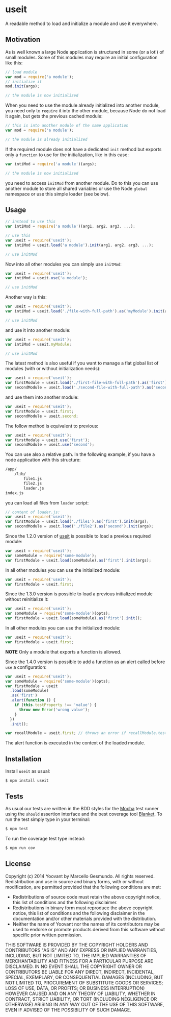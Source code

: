 # useit

A readable method to load and initialize a module and use it everywhere.

## Motivation

As is well known a large Node application is structured in some (or a lot!) of small modules. Some of this modules may require an initial configuration like this:

```javascript
// load module
var mod = require('a module');
// initialize it
mod.init(args);

// the module is now initialized
```

When you need to use the module already initialized into another module, you need only to `require` it into the other module, because Node do not load it again, but gets the previous cached module:

```javascript
// this is into another module of the same application
var mod = require('a module');

// the module is already initialized
```

If the required module does not have a dedicated `init` method but exports only a `function` to use for the initialization, like in this case:

```javascript
var intiMod = require('a module')(args);

// the module is now initialized
```

you need to access `initMod` from another module. Do to this you can use another module to store all shared variables or use the Node `global` namespace or use this simple loader (see below).

## Usage

```javascript
// instead to use this
var intiMod = require('a module')(arg1, arg2, arg3, ...);

// use this
var useit = require('useit');
var intiMod = useit.load('a module').init(arg1, arg2, arg3, ...);

// use initMod

```

Now into all other modules you can simply use `initMod`:

```javascript
var useit = require('useit');
var intiMod = useit.use('a module');

// use initMod

```

Another way is this:

```javascript
var useit = require('useit');
var intiMod = useit.load('./file-with-full-path').as('myModule').init(arg1, arg2, arg3, ...);

// use initMod

```

and use it into another module:

```javascript
var useit = require('useit');
var intiMod = useit.myModule;

// use initMod

```

The latest method is also useful if you want to manage a flat global list of modules (with or without initialization needs):

```javascript
var useit = require('useit');
var firstModule = useit.load('./first-file-with-full-path').as('first').init(args);
var secondModule = useit.load('./second-file-with-full-path').as('second').init(args);

```

and use them into another module:

```javascript
var useit = require('useit');
var firstModule = useit.first;
var secondModule = useit.second;

```

The follow method is equivalent to previous:

```javascript
var useit = require('useit');
var firstModule = useit.use('first');
var secondModule = useit.use('second');

```

You can use also a relative path. In the following example, if you have a node application with this structure:

```bash
/app/
    /lib/
        file1.js
        file2.js
        loader.js
index.js
```

you can load all files from `loader` script:

```javascript
// content of loader.js:
var useit = require('useit');
var firstModule = useit.load('./file1').as('first').init(args);
var secondModule = useit.load('./file2').as('second').init(args);

```

Since the 1.2.0 version of [useit](htts://www.npmjs.org/package/useit) is possible to load a previous required module:

```javascript
var useit = require('useit');
var someModule = require('some-module');
var firstModule = useit.load(someModule).as('first').init(args);

```

In all other modules you can use the initialized module:

```javascript
var useit = require('useit');
var firstModule = useit.first;

```

Since the 1.3.0 version is possible to load a previous initialized module without reinitialize it:

```javascript
var useit = require('useit');
var someModule = require('some-module')(opts);
var firstModule = useit.load(someModule).as('first').init();

```

In all other modules you can use the initialized module:

```javascript
var useit = require('useit');
var firstModule = useit.first;

```


__NOTE__ Only a module that exports a function is allowed.


Since the 1.4.0 version is possible to add a function as an alert called before `use` a configuration:

```javascript
var useit = require('useit');
var someModule = require('some-module')(opts);
var firstModule = useit
  .load(someModule)
  .as('first')
  .alert(function () {
    if (this.testProperty !== 'value') {
      throw new Error('wrong value');
    }
  })
  .init();

var recallModule = useit.first; // throws an error if recallModule.testProperty !== 'value'
```

The alert function is executed in the context of the loaded module.

## Installation

Install `useit` as usual:

    $ npm install useit

## Tests

As usual our tests are written in the BDD styles for the [Mocha](http://visionmedia.github.com/mocha) test runner using the `should` assertion interface and the best coverage tool [Blanket](http://blanketjs.org).
To run the test simply type in your terminal:

```bash
$ npm test
```

To run the coverage test type instead:

```bash
$ npm run cov
```

## License

Copyright (c) 2014 Yoovant by Marcello Gesmundo. All rights reserved. Redistribution and use in source and binary forms, with or without modification, are permitted provided that the following conditions are met:

   * Redistributions of source code must retain the above copyright notice, this list of conditions and the following disclaimer.
   * Redistributions in binary form must reproduce the above copyright notice, this list of conditions and the following
     disclaimer in the documentation and/or other materials provided with the distribution.
   * Neither the name of Yoovant nor the names of its contributors may be used to endorse or promote products derived from this software without specific prior written permission.

THIS SOFTWARE IS PROVIDED BY THE COPYRIGHT HOLDERS AND CONTRIBUTORS "AS IS" AND ANY EXPRESS OR IMPLIED WARRANTIES, INCLUDING, BUT NOT LIMITED TO, THE IMPLIED WARRANTIES OF MERCHANTABILITY AND FITNESS FOR A PARTICULAR PURPOSE ARE DISCLAIMED. IN NO EVENT SHALL THE COPYRIGHT OWNER OR CONTRIBUTORS BE LIABLE FOR ANY DIRECT, INDIRECT, INCIDENTAL, SPECIAL, EXEMPLARY, OR CONSEQUENTIAL DAMAGES (INCLUDING, BUT NOT LIMITED TO, PROCUREMENT OF SUBSTITUTE GOODS OR SERVICES; LOSS OF USE, DATA, OR PROFITS; OR BUSINESS INTERRUPTION) HOWEVER CAUSED AND ON ANY THEORY OF LIABILITY, WHETHER IN CONTRACT, STRICT LIABILITY, OR TORT (INCLUDING NEGLIGENCE OR OTHERWISE) ARISING IN ANY WAY OUT OF THE USE OF THIS SOFTWARE, EVEN IF ADVISED OF THE POSSIBILITY OF SUCH DAMAGE.
